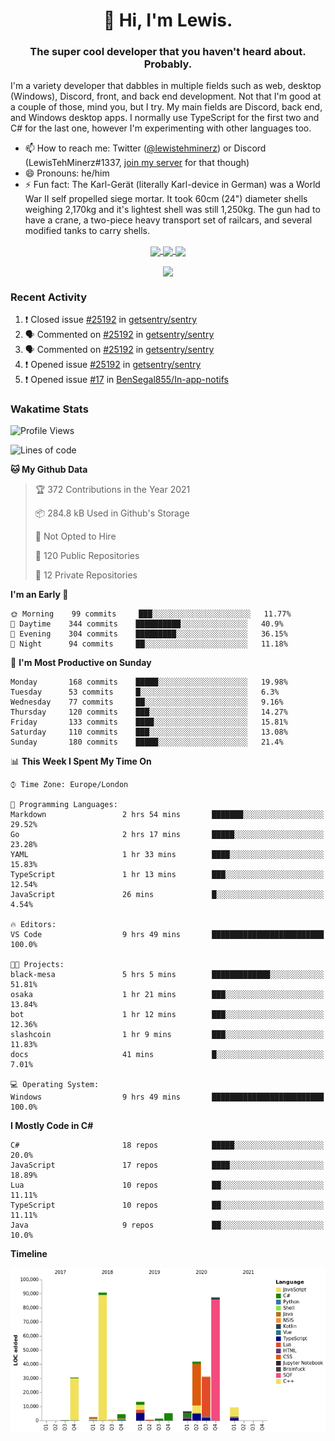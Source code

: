 <h1 align="center">👋 Hi, I'm Lewis.</h1>
<h3 align="center">The super cool developer that you haven't heard about. Probably.</h3>

I'm a variety developer that dabbles in multiple fields such as web, desktop (Windows), Discord, front, and back end development. Not that I'm good at a couple of those, mind you, but I try. My main fields are Discord, back end, and Windows desktop apps. I normally use TypeScript for the first two and C# for the last one, however I'm experimenting with other languages too.

- 📫 How to reach me: Twitter ([@lewistehminerz](https://twitter.com/lewistehminerz)) or Discord (LewisTehMinerz#1337, [join my server](https://discord.gg/XnUh7JB) for that though)
- 😄 Pronouns: he/him
- ⚡ Fun fact: The Karl-Gerät (literally Karl-device in German) was a World War II self propelled siege mortar. It took 60cm (24") diameter shells weighing 2,170kg and it's lightest shell was still 1,250kg. The gun had to have a crane, a two-piece heavy transport set of railcars, and several modified tanks to carry shells.

<p align="center">
  <a href="https://github.com/anuraghazra/github-readme-stats">
    <img align="center" src="https://github-readme-stats.vercel.app/api?username=LewisTehMinerz&count_private=true&show_icons=true&theme=gruvbox">
  </a>
  <a href="https://github.com/anuraghazra/github-readme-stats">
    <img align="center" src="https://github-readme-stats.vercel.app/api/top-langs?username=LewisTehMinerz&layout=compact&theme=gruvbox">
  </a>
  <a href="https://github.com/anuraghazra/github-readme-stats">
    <img align="center" src="https://github-readme-stats.vercel.app/api/wakatime?username=LewisTehMinerz&layout=compact&theme=gruvbox">
  </a>
</p>

<p align="center">
  <a href="https://github.com/ryo-ma/github-profile-trophy">
    <img align="center" src="https://github-profile-trophy.vercel.app/?username=ryo-ma&theme=gruvbox">
  </a>
</p>

### Recent Activity
<!--START_SECTION:activity-->
1. ❗️ Closed issue [#25192](https://github.com/getsentry/sentry/issues/25192) in [getsentry/sentry](https://github.com/getsentry/sentry)
2. 🗣 Commented on [#25192](https://github.com/getsentry/sentry/issues/25192) in [getsentry/sentry](https://github.com/getsentry/sentry)
3. 🗣 Commented on [#25192](https://github.com/getsentry/sentry/issues/25192) in [getsentry/sentry](https://github.com/getsentry/sentry)
4. ❗️ Opened issue [#25192](https://github.com/getsentry/sentry/issues/25192) in [getsentry/sentry](https://github.com/getsentry/sentry)
5. ❗️ Opened issue [#17](https://github.com/BenSegal855/In-app-notifs/issues/17) in [BenSegal855/In-app-notifs](https://github.com/BenSegal855/In-app-notifs)
<!--END_SECTION:activity-->

### Wakatime Stats
<!--START_SECTION:waka-->
![Profile Views](http://img.shields.io/badge/Profile%20Views-36-blue)

![Lines of code](https://img.shields.io/badge/From%20Hello%20World%20I%27ve%20Written-327037%20lines%20of%20code-blue)

**🐱 My Github Data** 

> 🏆 372 Contributions in the Year 2021
 > 
> 📦 284.8 kB Used in Github's Storage 
 > 
> 🚫 Not Opted to Hire
 > 
> 📜 120 Public Repositories 
 > 
> 🔑 12 Private Repositories  
 > 
**I'm an Early 🐤** 

```text
🌞 Morning    99 commits     ███░░░░░░░░░░░░░░░░░░░░░░   11.77% 
🌆 Daytime    344 commits    ██████████░░░░░░░░░░░░░░░   40.9% 
🌃 Evening    304 commits    █████████░░░░░░░░░░░░░░░░   36.15% 
🌙 Night      94 commits     ██░░░░░░░░░░░░░░░░░░░░░░░   11.18%

```
📅 **I'm Most Productive on Sunday** 

```text
Monday       168 commits    █████░░░░░░░░░░░░░░░░░░░░   19.98% 
Tuesday      53 commits     █░░░░░░░░░░░░░░░░░░░░░░░░   6.3% 
Wednesday    77 commits     ██░░░░░░░░░░░░░░░░░░░░░░░   9.16% 
Thursday     120 commits    ███░░░░░░░░░░░░░░░░░░░░░░   14.27% 
Friday       133 commits    ████░░░░░░░░░░░░░░░░░░░░░   15.81% 
Saturday     110 commits    ███░░░░░░░░░░░░░░░░░░░░░░   13.08% 
Sunday       180 commits    █████░░░░░░░░░░░░░░░░░░░░   21.4%

```


📊 **This Week I Spent My Time On** 

```text
⌚︎ Time Zone: Europe/London

💬 Programming Languages: 
Markdown                 2 hrs 54 mins       ███████░░░░░░░░░░░░░░░░░░   29.52% 
Go                       2 hrs 17 mins       █████░░░░░░░░░░░░░░░░░░░░   23.28% 
YAML                     1 hr 33 mins        ████░░░░░░░░░░░░░░░░░░░░░   15.83% 
TypeScript               1 hr 13 mins        ███░░░░░░░░░░░░░░░░░░░░░░   12.54% 
JavaScript               26 mins             █░░░░░░░░░░░░░░░░░░░░░░░░   4.54%

🔥 Editors: 
VS Code                  9 hrs 49 mins       █████████████████████████   100.0%

🐱‍💻 Projects: 
black-mesa               5 hrs 5 mins        █████████████░░░░░░░░░░░░   51.81% 
osaka                    1 hr 21 mins        ███░░░░░░░░░░░░░░░░░░░░░░   13.84% 
bot                      1 hr 12 mins        ███░░░░░░░░░░░░░░░░░░░░░░   12.36% 
slashcoin                1 hr 9 mins         ███░░░░░░░░░░░░░░░░░░░░░░   11.83% 
docs                     41 mins             █░░░░░░░░░░░░░░░░░░░░░░░░   7.01%

💻 Operating System: 
Windows                  9 hrs 49 mins       █████████████████████████   100.0%

```

**I Mostly Code in C#** 

```text
C#                       18 repos            █████░░░░░░░░░░░░░░░░░░░░   20.0% 
JavaScript               17 repos            ████░░░░░░░░░░░░░░░░░░░░░   18.89% 
Lua                      10 repos            ██░░░░░░░░░░░░░░░░░░░░░░░   11.11% 
TypeScript               10 repos            ██░░░░░░░░░░░░░░░░░░░░░░░   11.11% 
Java                     9 repos             ██░░░░░░░░░░░░░░░░░░░░░░░   10.0%

```


**Timeline**

![Chart not found](https://raw.githubusercontent.com/LewisTehMinerz/LewisTehMinerz/master/charts/bar_graph.png) 


<!--END_SECTION:waka-->
